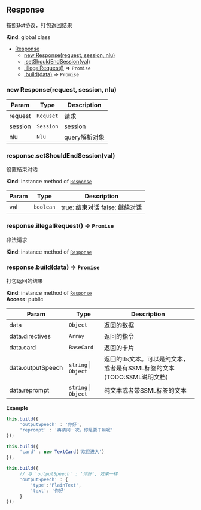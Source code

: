 <a name="Response"></a>

## Response
按照Bot协议，打包返回结果

**Kind**: global class  

* [Response](#Response)
    * [new Response(request, session, nlu)](#new_Response_new)
    * [.setShouldEndSession(val)](#Response+setShouldEndSession)
    * [.illegalRequest()](#Response+illegalRequest) ⇒ <code>Promise</code>
    * [.build(data)](#Response+build) ⇒ <code>Promise</code>

<a name="new_Response_new"></a>

### new Response(request, session, nlu)

| Param | Type | Description |
| --- | --- | --- |
| request | <code>Requset</code> | 请求 |
| session | <code>Session</code> | session |
| nlu | <code>Nlu</code> | query解析对象 |

<a name="Response+setShouldEndSession"></a>

### response.setShouldEndSession(val)
设置结束对话

**Kind**: instance method of [<code>Response</code>](#Response)  

| Param | Type | Description |
| --- | --- | --- |
| val | <code>boolean</code> | true: 结束对话   false: 继续对话 |

<a name="Response+illegalRequest"></a>

### response.illegalRequest() ⇒ <code>Promise</code>
非法请求

**Kind**: instance method of [<code>Response</code>](#Response)  
<a name="Response+build"></a>

### response.build(data) ⇒ <code>Promise</code>
打包返回的结果

**Kind**: instance method of [<code>Response</code>](#Response)  
**Access**: public  

| Param | Type | Description |
| --- | --- | --- |
| data | <code>Object</code> | 返回的数据 |
| data.directives | <code>Array</code> | 返回的指令 |
| data.card | <code>BaseCard</code> | 返回的卡片 |
| data.outputSpeech | <code>string</code> \| <code>Object</code> | 返回的tts文本。可以是纯文本，或者是有SSML标签的文本(TODO:SSML说明文档) |
| data.reprompt | <code>string</code> \| <code>Object</code> | 纯文本或者带SSML标签的文本 |

**Example**  
```javascript
this.build({
     'outputSpeech' : '你好',
     'reprompt' : '再请问一次，你是要干嘛呢'
});

this.build({
     'card' : new TextCard('欢迎进入')
});

this.build({
     // 与 'outputSpeech' : '你好', 效果一样
     'outputSpeech' : {
         'type':'PlainText',
         'text': '你好'
     }
});
```

